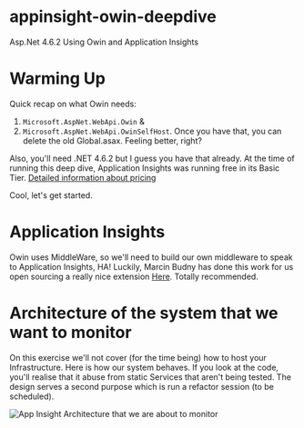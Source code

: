 # appinsight-owin-deepdive
Asp.Net 4.6.2 Using Owin and Application Insights

# Warming Up
Quick recap on what Owin needs:
1. `Microsoft.AspNet.WebApi.Owin` &
2. `Microsoft.AspNet.WebApi.OwinSelfHost`.
Once you have that, you can delete the old Global.asax. Feeling better, right? 

Also, you'll need .NET 4.6.2 but I guess you have that already.
At the time of running this deep dive, Application Insights was running free in its Basic Tier.
[Detailed information about pricing](https://azure.microsoft.com/en-gb/pricing/details/application-insights/)

Cool, let's get started.

# Application Insights

Owin uses MiddleWare, so we'll need to build our own middleware to speak to Application Insights, HA! Luckily, Marcin Budny has done this work for us open sourcing a really nice extension [Here]( https://github.com/marcinbudny/applicationinsights-owinextensions "owinextension-applicationinsight"). Totally recommended. 

# Architecture of the system that we want to monitor

On this exercise we'll not cover (for the time being) how to host your Infrastructure. 
Here is how our system behaves. If you look at the code, you'll realise that it abuse from static Services that aren't being tested.
The design serves a second purpose which is run a refactor session (to be scheduled).
 
![App Insight Architecture that we are about to monitor](https://dl.dropboxusercontent.com/u/24713287/blog/researchs/appinsight-owin-deepdive/AppInsightOwinDeepDive.jpg)
